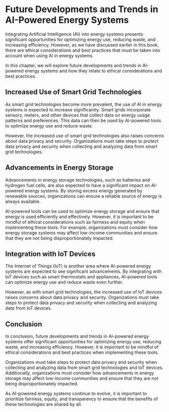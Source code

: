 # Future Developments and Trends in AI-Powered Energy Systems

Integrating Artificial Intelligence (AI) into energy systems presents significant opportunities for optimizing energy use, reducing waste, and increasing efficiency. However, as we have discussed earlier in this book, there are ethical considerations and best practices that must be taken into account when using AI in energy systems.

In this chapter, we will explore future developments and trends in AI-powered energy systems and how they relate to ethical considerations and best practices.

Increased Use of Smart Grid Technologies
----------------------------------------

As smart grid technologies become more prevalent, the use of AI in energy systems is expected to increase significantly. Smart grids incorporate sensors, meters, and other devices that collect data on energy usage patterns and preferences. This data can then be used by AI-powered tools to optimize energy use and reduce waste.

However, the increased use of smart grid technologies also raises concerns about data privacy and security. Organizations must take steps to protect data privacy and security when collecting and analyzing data from smart grid technologies.

Advancements in Energy Storage
------------------------------

Advancements in energy storage technologies, such as batteries and hydrogen fuel cells, are also expected to have a significant impact on AI-powered energy systems. By storing excess energy generated by renewable sources, organizations can ensure a reliable source of energy is always available.

AI-powered tools can be used to optimize energy storage and ensure that energy is used efficiently and effectively. However, it is important to be mindful of ethical considerations such as fairness and equity when implementing these tools. For example, organizations must consider how energy storage systems may affect low-income communities and ensure that they are not being disproportionately impacted.

Integration with IoT Devices
----------------------------

The Internet of Things (IoT) is another area where AI-powered energy systems are expected to see significant advancements. By integrating with IoT devices such as smart thermostats and appliances, AI-powered tools can optimize energy use and reduce waste even further.

However, as with smart grid technologies, the increased use of IoT devices raises concerns about data privacy and security. Organizations must take steps to protect data privacy and security when collecting and analyzing data from IoT devices.

Conclusion
----------

In conclusion, future developments and trends in AI-powered energy systems offer significant opportunities for optimizing energy use, reducing waste, and increasing efficiency. However, it is important to be mindful of ethical considerations and best practices when implementing these tools.

Organizations must take steps to protect data privacy and security when collecting and analyzing data from smart grid technologies and IoT devices. Additionally, organizations must consider how advancements in energy storage may affect low-income communities and ensure that they are not being disproportionately impacted.

As AI-powered energy systems continue to evolve, it is important to prioritize fairness, equity, and transparency to ensure that the benefits of these technologies are shared by all.
